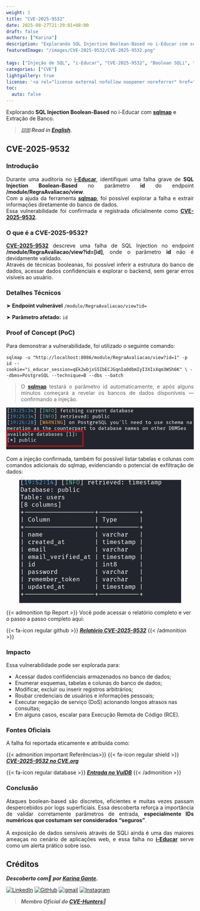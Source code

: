 ```yaml
---
weight: 1
title: "CVE-2025-9532"
date: 2025-08-27T21:29:01+08:00
draft: false
authors: ["Karina"]
description: "Explorando SQL Injection Boolean-Based no i-Educar com sqlmap e Extração de Banco"
featuredImage: "/images/CVE-2025-9532/CVE-2025-9532.png"

tags: ["Injeção de SQL", "i-Educar", "CVE-2025-9532", "Boolean SQLi", "Cibersegurança"]
categories: ["CVE"]
lightgallery: true
license: '<a rel="license external nofollow noopener noreferrer" href="https://creativecommons.org/licenses/by-nc/4.0/" target="_blank">CC BY-NC 4.0</a>'
toc:
  auto: false
---
```


Explorando **SQL Injection Boolean-Based** no i-Educar com <b><a href="https://github.com/sqlmapproject/sqlmap" target=_blank>sqlmap</a></b> e Extração de Banco.

<!--more-->

> ***🇺🇸 Read in [English](http://karinagante.github.io/cve-2025-9532/).***

## CVE-2025-9532

### Introdução

<p align="justify">Durante uma auditoria no <b><a href="https://github.com/portabilis/i-educar" target=_blank>i-Educar</a></b>, identifiquei uma falha grave de <b>SQL Injection Boolean-Based</b> no parâmetro <b>id</b> do endpoint <b>/module/RegraAvaliacao/view</b>. </br> Com a ajuda da ferramenta <b><a href="https://github.com/sqlmapproject/sqlmap" target=_blank>sqlmap</a></b>, foi possível explorar a falha e extrair informações diretamente do banco de dados. </br> Essa vulnerabilidade foi confirmada e registrada oficialmente como <b><a href="https://www.cve.org/CVERecord?id=CVE-2025-9532" target=_blank>CVE-2025-9532</a></b>. </p>

### O que é a CVE-2025-9532?

<p align="justify"><b><a href="https://www.cve.org/CVERecord?id=CVE-2025-9532" target=_blank>CVE-2025-9532</a></b> descreve uma falha de SQL Injection no endpoint <b>/module/RegraAvaliacao/view?id=[id]</b>, onde o parâmetro <b>id</b> não é devidamente validado. </br> Através de técnicas booleanas, foi possível inferir a estrutura do banco de dados, acessar dados confidenciais e explorar o backend, sem gerar erros visíveis ao usuário.</p>

### Detalhes Técnicos

➤ **Endpoint vulnerável** `/module/RegraAvaliacao/view?id=`

➤ **Parâmetro afetado:** `id`

### Proof of Concept (PoC)

Para demonstrar a vulnerabilidade, foi utilizado o seguinte comando:

```terminal
sqlmap -u "http://localhost:8086/module/RegraAvaliacao/view?id=1" -p id --cookie="i_educar_session=qEk2wbjxS5IbECJGqnIa0dbmIyI3XIsXqm3WSh6K" \ --dbms=PostgreSQL --technique=B --dbs --batch
```
> <p align="justify">O <b><a href="https://github.com/sqlmapproject/sqlmap" target=_blank>sqlmap</a></b> testará o parâmetro id automaticamente, e após alguns minutos começará a revelar os bancos de dados disponíveis — confirmando a injeção.</p>

<p align="center">
<img src="/images/CVE-2025-9532/PoC1.png"><br>
</p>

<p align="justify">Com a injeção confirmada, também foi possível listar tabelas e colunas com comandos adicionais do sqlmap, evidenciando o potencial de exfiltração de dados:</p>

<p align="center">
<img src="/images/CVE-2025-9532/PoC2.png"><br>
</p>

{{< admonition tip Report >}}
Você pode acessar o relatório completo e ver o passo a passo completo aqui:

{{< fa-icon regular github >}}
***[Relatório CVE-2025-9532](https://github.com/KarinaGante/KGSec/blob/main/CVEs/Scada-LTS/CVE-2025-9532.md)***
{{< /admonition >}}

### Impacto

Essa vulnerabilidade pode ser explorada para:

- Acessar dados confidenciais armazenados no banco de dados;
- Enumerar esquemas, tabelas e colunas do banco de dados;
- Modificar, excluir ou inserir registros arbitrários;
- Roubar credenciais de usuários e informações pessoais;
- Executar negação de serviço (DoS) acionando longos atrasos nas consultas;
- Em alguns casos, escalar para Execução Remota de Código (RCE).

### Fontes Oficiais

A falha foi reportada eticamente e atribuída como:

{{< admonition important Referências>}} 
{{< fa-icon regular shield >}} 
***[CVE-2025-9532 no CVE.org](https://www.cve.org/CVERecord?id=CVE-2025-9532)***

{{< fa-icon regular database >}} 
***[Entrada no VulDB](https://vuldb.com/?id.321551)***
{{< /admonition >}}

### Conclusão

<p align="justify">Ataques boolean-based são discretos, eficientes e muitas vezes passam despercebidos por logs superficiais. Essa descoberta reforça a importância de validar corretamente parâmetros de entrada, <b>especialmente IDs numéricos que costumam ser considerados “seguros”</b>.</br></br> A exposição de dados sensíveis através de SQLi ainda é uma das maiores ameaças no cenário de aplicações web, e essa falha no <b><a href="https://github.com/portabilis/i-educar" target=_blank>i-Educar</a></b> serve como um alerta prático sobre isso.</p>

## Créditos

***Descoberto com💜 por [Karina Gante](https://karinagante.github.io/).*** 

[![LinkedIn](https://skillicons.dev/icons?i=linkedin&theme=dark)](https://www.linkedin.com/in/karina-gante/)
[![GitHub](https://skillicons.dev/icons?i=github&theme=dark)](https://www.github.com/KarinaGante/)
[![gmail](https://skillicons.dev/icons?i=gmail&theme=dark)](mailto:karina.gante1@gmail.com)
[![Instagram](https://skillicons.dev/icons?i=instagram&theme=dark)](https://www.instagram.com/karinovisk02/)

> ***Membro Oficial do [CVE-Hunters](https://www.cvehunters.com/)🏹***